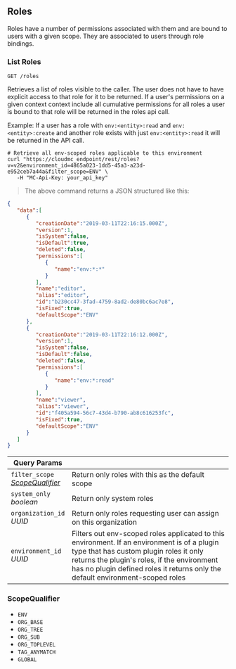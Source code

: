 ## Roles
Roles have a number of permissions associated with them and are bound to users with a given scope. They are associated to users through role bindings.

### List Roles

`GET /roles`

Retrieves a list of roles visible to the caller. The user does not have to have explicit access to that role for it to be returned. If a user's permissions on a given context context include all cumulative permissions for all roles a user is bound to that role will be returned in the roles api call. 

Example: If a user has a role with `env:<entity>:read` and `env:<entity>:create` and another role exists with just `env:<entity>:read` it will be returned in the API call. 

```shell
# Retrieve all env-scoped roles applicable to this environment 
curl "https://cloudmc_endpoint/rest/roles?v=v2&environment_id=4865a023-1dd5-45a3-a23d-e952ceb7a44a&filter_scope=ENV" \
   -H "MC-Api-Key: your_api_key"
```
> The above command returns a JSON structured like this:

```json
{
   "data":[
      {
         "creationDate":"2019-03-11T22:16:15.000Z",
         "version":1,
         "isSystem":false,
         "isDefault":true,
         "deleted":false,
         "permissions":[
            {
               "name":"env:*:*"
            }
         ],
         "name":"editor",
         "alias":"editor",
         "id":"b230cc47-3fad-4759-8ad2-de80bc6ac7e8",
         "isFixed":true,
         "defaultScope":"ENV"
      },
      {
         "creationDate":"2019-03-11T22:16:12.000Z",
         "version":1,
         "isSystem":false,
         "isDefault":false,
         "deleted":false,
         "permissions":[
            {
               "name":"env:*:read"
            }
         ],
         "name":"viewer",
         "alias":"viewer",
         "id":"f405a594-56c7-43d4-b790-ab8c616253fc",
         "isFixed":true,
         "defaultScope":"ENV"
      }
   ]
}
```

Query Params | &nbsp;
---- | -----------
`filter_scope`<br/>*[ScopeQualifier](#administration-scopequalifier)* | Return only roles with this as the default scope
`system_only`<br/>*boolean* | Return only system roles
`organization_id`<br/>*UUID* | Return only roles requesting user can assign on this organization
`environment_id`<br/>*UUID* | Filters out env-scoped roles applicated to this environment. If an environment is of a plugin type that has custom plugin roles it only returns the plugin's roles, if the environment has no plugin defined roles it returns only the default environment-scoped roles 

### ScopeQualifier 
* `ENV`
* `ORG_BASE` 
* `ORG_TREE` 
* `ORG_SUB` 
* `ORG_TOPLEVEL`
* `TAG_ANYMATCH`
* `GLOBAL`